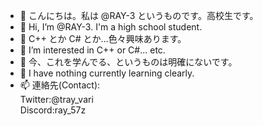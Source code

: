 - 👋 こんにちは。私は @RAY-3 というものです。高校生です。
- 👋 Hi, I’m @RAY-3. I'm a high school student.
- 👀 C++ とか C# とか…色々興味あります。
- 👀 I’m interested in C++ or C#... etc.
- 🌱 今、これを学んでる、というものは明確にないです。
- 🌱 I have nothing currently learning clearly. 
- 📫 連絡先(Contact):  
Twitter:@tray_vari  
Discord:ray_57z


<!---
Twelve-3/Twelve-3 is a ✨ special ✨ repository because its `README.md` (this file) appears on your GitHub profile.
You can click the Preview link to take a look at your changes.
--->
